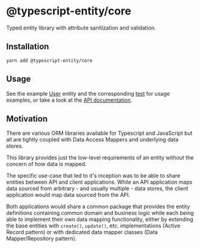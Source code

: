 # @typescript-entity/core

Typed entity library with attribute sanitization and validation.

## Installation

```shell
yarn add @typescript-entity/core
```

## Usage

See the example [User](../../../tests/User.ts) entity and the corresponding [test](../../../tests/User.test.ts) for usage examples, or take a look at the [API documentation](https://apancutt.github.io/typescript-entity/).

## Motivation

There are various ORM libraries available for Typescript and JavaScript but all are tightly coupled with Data Access Mappers and underlying data stores.

This library provides just the low-level requirements of an entity without the concern of how data is mapped.

The specific use-case that led to it's inception was to be able to share entities between API and client applications. While an API application maps data sourced from arbitrary - and usually multiple - data stores, the client application would map data sourced from the API.

Both applications would share a common package that provides the entity definitions containing common domain and business logic while each being able to implement their own data mapping functionality, either by extending the base entities with `create()`, `update()`, etc. implementations (Active Record pattern) or with dedicated data mapper classes (Data Mapper/Repository pattern).
